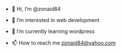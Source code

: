 - 👋 Hi, I’m @zonaid84
- 👀 I’m interested in web development
- 🌱 I’m currently learning wordpress

- 📫 How to reach me zonaid84@yahoo.com

<!---
zonaid84/zonaid84 is a ✨ special ✨ repository because its `README.md` (this file) appears on your GitHub profile.
You can click the Preview link to take a look at your changes.
--->
